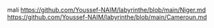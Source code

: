 mali
https://github.com/Youssef-NAIM/labyrinthe/blob/main/Niger.md
https://github.com/Youssef-NAIM/labyrinthe/blob/main/Cameroun.md